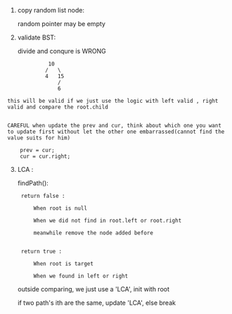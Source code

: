 

1. copy random list node:

	random pointer may be empty


2. validate BST:

	divide and conqure is WRONG

```
			 10
			/	\
			4	15
				/
				6
```

	this will be valid if we just use the logic with left valid , right valid and compare the root.child


	CAREFUL when update the prev and cur, think about which one you want to update first without let the other one embarrassed(cannot find the value suits for him)


```
	prev = cur;
	cur = cur.right;
```


3. LCA :

	
	findPath():

		return false :

			When root is null

			When we did not find in root.left or root.right

			meanwhile remove the node added before


		return true :

			When root is target

			When we found in left or right


	outside comparing, we just use a 'LCA', init with root

	if two path's ith are the same, update 'LCA', else break

	
